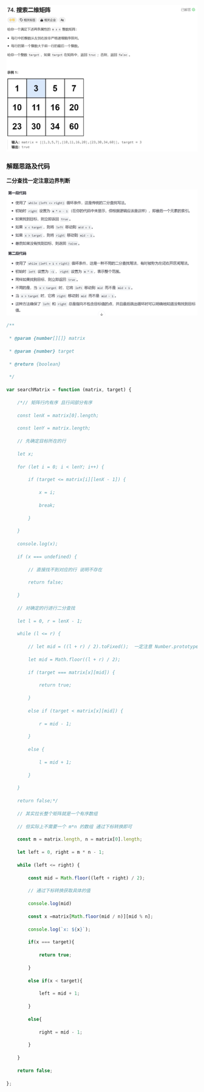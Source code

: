 
![Pasted image 20250114104916](https://raw.githubusercontent.com/SimonWuZY/MarkdownPics/main/imgs/Pasted%20image%2020250114104916.png)

### 解题思路及代码

**二分查找一定注意边界判断**

![Pasted image 20250114105045](https://raw.githubusercontent.com/SimonWuZY/MarkdownPics/main/imgs/Pasted%20image%2020250114105045.png)

```js
/**

 * @param {number[][]} matrix

 * @param {number} target

 * @return {boolean}

 */

var searchMatrix = function (matrix, target) {

    /*// 矩阵行内有序 且行间部分有序

    const lenX = matrix[0].length;

    const lenY = matrix.length;

    // 先确定目标所在的行

    let x;

    for (let i = 0; i < lenY; i++) {

        if (target <= matrix[i][lenX - 1]) {

            x = i;

            break;

        }

    }

    console.log(x);

    if (x === undefined) {

        // 直接找不到对应的行 说明不存在

        return false;

    }

    // 对确定的行进行二分查找

    let l = 0, r = lenX - 1;

    while (l <= r) {

        // let mid = ((l + r) / 2).toFixed();  一定注意 Number.prototype.toFixed() 输出是 string

        let mid = Math.floor((l + r) / 2);

        if (target === matrix[x][mid]) {

            return true;

        }

        else if (target < matrix[x][mid]) {

            r = mid - 1;

        }

        else {

            l = mid + 1;

        }

    }

    return false;*/

    // 其实拉长整个矩阵就是一个有序数组

    // 但实际上不需要一个 m*n 的数组 通过下标转换即可

    const m = matrix.length, n = matrix[0].length;

    let left = 0, right = m * n - 1;

    while (left <= right) {

        const mid = Math.floor((left + right) / 2);

        // 通过下标转换获取具体的值

        console.log(mid)

        const x =matrix[Math.floor(mid / n)][mid % n];

        console.log(`x: ${x}`);

        if(x === target){

            return true;

        }

        else if(x < target){

            left = mid + 1;

        }

        else{

            right = mid - 1;

        }

    }

    return false;

};
```